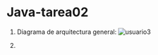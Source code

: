 # Java-tarea02

1) Diagrama de arquitectura general:
   ![usuario3](https://github.com/galvacastell/Java-tarea02/assets/166955374/94141050-8c11-4803-9fd2-f48488da4d0e)
   
3) 

